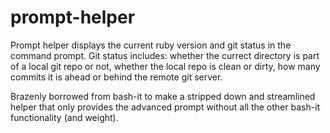 # prompt-helper
Prompt helper displays the current ruby version and git status in the command prompt. Git status includes: whether the currect directory is part of a local git repo or not, whether the local repo is clean or dirty, how many commits it is ahead or behind the remote git server.

Brazenly borrowed from bash-it to make a stripped down and streamlined helper that only provides the advanced prompt without all the other bash-it functionality (and weight).
